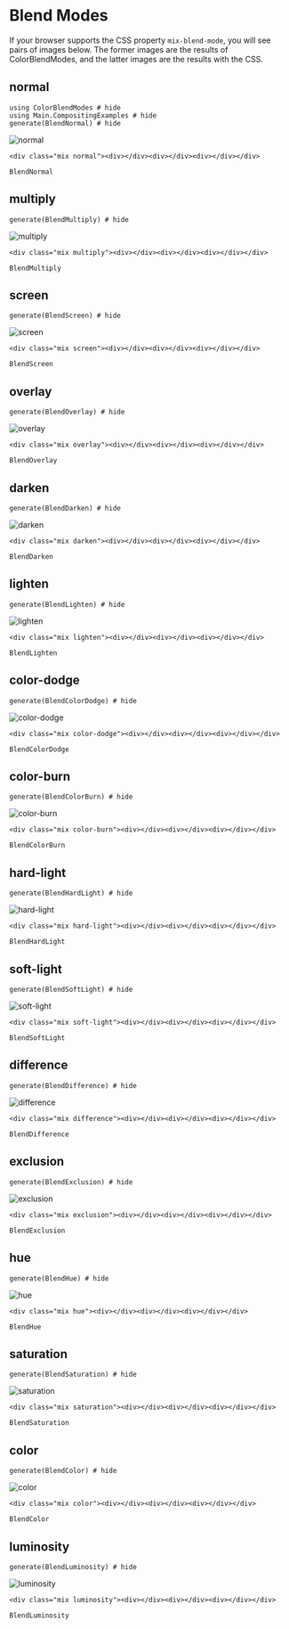 # Blend Modes

If your browser supports the CSS property `mix-blend-mode`, you will see pairs
of images below. The former images are the results of ColorBlendModes, and the
latter images are the results with the CSS.

## normal
```@example ex
using ColorBlendModes # hide
using Main.CompositingExamples # hide
generate(BlendNormal) # hide
```
![normal](assets/normal.png)
```@raw html
<div class="mix normal"><div></div><div></div><div></div></div>
```

```@docs
BlendNormal
```

## multiply
```@example ex
generate(BlendMultiply) # hide
```
![multiply](assets/multiply.png)
```@raw html
<div class="mix multiply"><div></div><div></div><div></div></div>
```
```@docs
BlendMultiply
```
## screen
```@example ex
generate(BlendScreen) # hide
```
![screen](assets/screen.png)
```@raw html
<div class="mix screen"><div></div><div></div><div></div></div>
```
```@docs
BlendScreen
```

## overlay
```@example ex
generate(BlendOverlay) # hide
```
![overlay](assets/overlay.png)
```@raw html
<div class="mix overlay"><div></div><div></div><div></div></div>
```
```@docs
BlendOverlay
```

## darken
```@example ex
generate(BlendDarken) # hide
```
![darken](assets/darken.png)
```@raw html
<div class="mix darken"><div></div><div></div><div></div></div>
```
```@docs
BlendDarken
```

## lighten
```@example ex
generate(BlendLighten) # hide
```
![lighten](assets/lighten.png)
```@raw html
<div class="mix lighten"><div></div><div></div><div></div></div>
```
```@docs
BlendLighten
```

## color-dodge
```@example ex
generate(BlendColorDodge) # hide
```
![color-dodge](assets/color-dodge.png)
```@raw html
<div class="mix color-dodge"><div></div><div></div><div></div></div>
```
```@docs
BlendColorDodge
```

## color-burn
```@example ex
generate(BlendColorBurn) # hide
```
![color-burn](assets/color-burn.png)
```@raw html
<div class="mix color-burn"><div></div><div></div><div></div></div>
```
```@docs
BlendColorBurn
```

## hard-light
```@example ex
generate(BlendHardLight) # hide
```
![hard-light](assets/hard-light.png)
```@raw html
<div class="mix hard-light"><div></div><div></div><div></div></div>
```
```@docs
BlendHardLight
```

## soft-light
```@example ex
generate(BlendSoftLight) # hide
```
![soft-light](assets/soft-light.png)
```@raw html
<div class="mix soft-light"><div></div><div></div><div></div></div>
```
```@docs
BlendSoftLight
```
## difference
```@example ex
generate(BlendDifference) # hide
```
![difference](assets/difference.png)
```@raw html
<div class="mix difference"><div></div><div></div><div></div></div>
```
```@docs
BlendDifference
```
## exclusion
```@example ex
generate(BlendExclusion) # hide
```
![exclusion](assets/exclusion.png)
```@raw html
<div class="mix exclusion"><div></div><div></div><div></div></div>
```
```@docs
BlendExclusion
```
## hue
```@example ex
generate(BlendHue) # hide
```
![hue](assets/hue.png)
```@raw html
<div class="mix hue"><div></div><div></div><div></div></div>
```
```@docs
BlendHue
```
## saturation
```@example ex
generate(BlendSaturation) # hide
```
![saturation](assets/saturation.png)
```@raw html
<div class="mix saturation"><div></div><div></div><div></div></div>
```
```@docs
BlendSaturation
```
## color
```@example ex
generate(BlendColor) # hide
```
![color](assets/color.png)
```@raw html
<div class="mix color"><div></div><div></div><div></div></div>
```
```@docs
BlendColor
```
## luminosity
```@example ex
generate(BlendLuminosity) # hide
```
![luminosity](assets/luminosity.png)
```@raw html
<div class="mix luminosity"><div></div><div></div><div></div></div>
```
```@docs
BlendLuminosity
```
